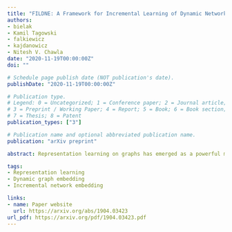 ```yaml
---
title: "FILDNE: A Framework for Incremental Learning of Dynamic Networks Embeddings"
authors:
- bielak
- Kamil Tagowski
- falkiewicz
- kajdanowicz
- Nitesh V. Chawla
date: "2020-11-19T00:00:00Z"
doi: ""

# Schedule page publish date (NOT publication's date).
publishDate: "2020-11-19T00:00:00Z"

# Publication type.
# Legend: 0 = Uncategorized; 1 = Conference paper; 2 = Journal article;
# 3 = Preprint / Working Paper; 4 = Report; 5 = Book; 6 = Book section;
# 7 = Thesis; 8 = Patent
publication_types: ["3"]

# Publication name and optional abbreviated publication name.
publication: "arXiv preprint"

abstract: Representation learning on graphs has emerged as a powerful mechanism to automate feature vector generation for downstream machine learning tasks. The advances in representation on graphs have centered on both homogeneous and heterogeneous graphs, where the latter presenting the challenges associated with multi-typed nodes and/or edges. In this paper, we consider the additional challenge of evolving graphs. We ask the question of whether the advances in representation learning for static graphs can be leveraged for dynamic graphs and how? It is important to be able to incorporate those advances to maximize the utility and generalization of methods. To that end, we propose the Framework for Incremental Learning of Dynamic Networks Embedding (FILDNE), which can utilize any existing static representation learning method for learning node embeddings, while keeping the computational costs low. FILDNE integrates the feature vectors computed using the standard methods over different timesteps into a single representation by developing a convex combination function and alignment mechanism. Experimental results on several downstream tasks, over seven real-world data sets, show that FILDNE is able to reduce memory and computational time costs while providing competitive quality measure gains with respect to the contemporary methods for representation learning on dynamic graphs.

tags:
- Representation learning
- Dynamic graph embedding
- Incremental network embedding 

links:
- name: Paper website 
  url: https://arxiv.org/abs/1904.03423
url_pdf: https://arxiv.org/pdf/1904.03423.pdf
---
```

